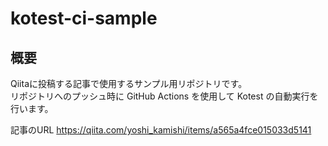 # kotest-ci-sample

## 概要
Qiitaに投稿する記事で使用するサンプル用リポジトリです。  
リポジトリへのプッシュ時に GitHub Actions を使用して Kotest の自動実行を行います。

記事のURL
https://qiita.com/yoshi_kamishi/items/a565a4fce015033d5141
